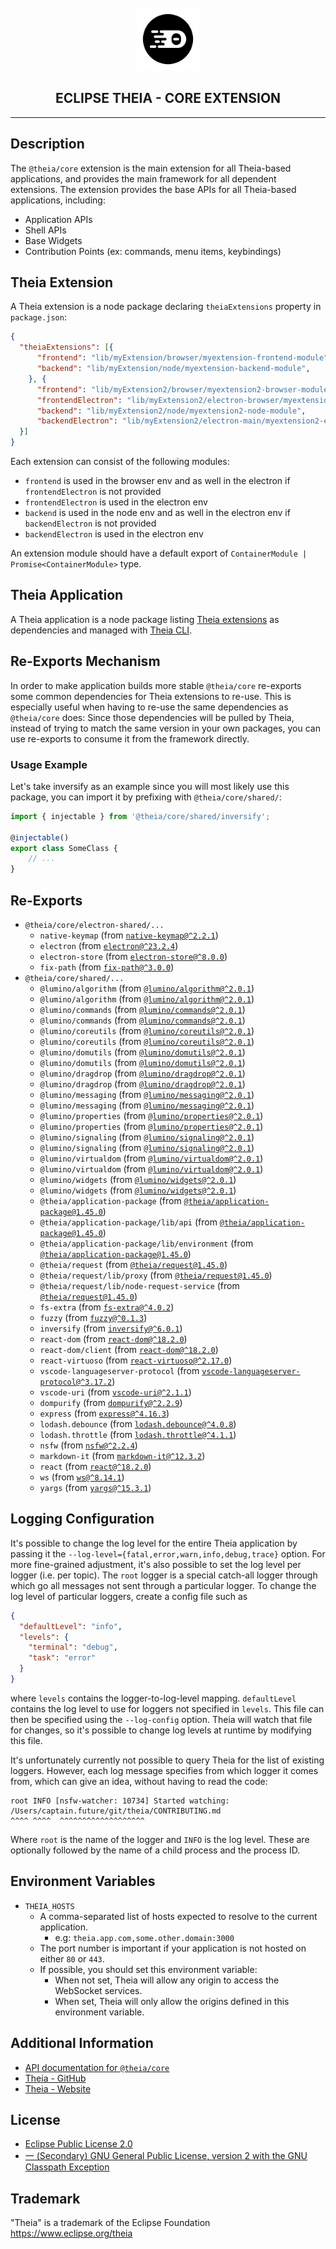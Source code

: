 <div align='center'>

<br />

<img src='https://raw.githubusercontent.com/eclipse-theia/theia/master/logo/theia.svg?sanitize=true' alt='theia-ext-logo' width='100px' />

<h2>ECLIPSE THEIA - CORE EXTENSION</h2>

<hr />

</div>

## Description

The `@theia/core` extension is the main extension for all Theia-based applications, and provides the main framework for all dependent extensions.
The extension provides the base APIs for all Theia-based applications, including:
- Application APIs
- Shell APIs
- Base Widgets
- Contribution Points (ex: commands, menu items, keybindings)

## Theia Extension

A Theia extension is a node package declaring `theiaExtensions` property in `package.json`:

```json
{
  "theiaExtensions": [{
      "frontend": "lib/myExtension/browser/myextension-frontend-module",
      "backend": "lib/myExtension/node/myextension-backend-module",
    }, {
      "frontend": "lib/myExtension2/browser/myextension2-browser-module",
      "frontendElectron": "lib/myExtension2/electron-browser/myextension2-electron-browser-module",
      "backend": "lib/myExtension2/node/myextension2-node-module",
      "backendElectron": "lib/myExtension2/electron-main/myextension2-electron-main-module"
  }]
}
```

Each extension can consist of the following modules:
- `frontend` is used in the browser env and as well in the electron if `frontendElectron` is not provided
- `frontendElectron` is used in the electron env
- `backend` is used in the node env and as well in the electron env if `backendElectron` is not provided
- `backendElectron` is used in the electron env

An extension module should have a default export of `ContainerModule | Promise<ContainerModule>` type.

## Theia Application

A Theia application is a node package listing [Theia extensions](#theia-extension) as dependencies and managed with [Theia CLI](../../dev-packages/cli/README.md).

## Re-Exports Mechanism

In order to make application builds more stable `@theia/core` re-exports some common dependencies for Theia extensions to re-use. This is especially useful when having to re-use the same dependencies as `@theia/core` does: Since those dependencies will be pulled by Theia, instead of trying to match the same version in your own packages, you can use re-exports to consume it from the framework directly.

### Usage Example

Let's take inversify as an example since you will most likely use this package, you can import it by prefixing with `@theia/core/shared/`:

```ts
import { injectable } from '@theia/core/shared/inversify';

@injectable()
export class SomeClass {
    // ...
}
```

## Re-Exports

- `@theia/core/electron-shared/...`
    - `native-keymap` (from [`native-keymap@^2.2.1`](https://www.npmjs.com/package/native-keymap))
    - `electron` (from [`electron@^23.2.4`](https://www.npmjs.com/package/electron))
    - `electron-store` (from [`electron-store@^8.0.0`](https://www.npmjs.com/package/electron-store))
    - `fix-path` (from [`fix-path@^3.0.0`](https://www.npmjs.com/package/fix-path))
- `@theia/core/shared/...`
    - `@lumino/algorithm` (from [`@lumino/algorithm@^2.0.1`](https://www.npmjs.com/package/@lumino/algorithm))
    - `@lumino/algorithm` (from [`@lumino/algorithm@^2.0.1`](https://www.npmjs.com/package/@lumino/algorithm))
    - `@lumino/commands` (from [`@lumino/commands@^2.0.1`](https://www.npmjs.com/package/@lumino/commands))
    - `@lumino/commands` (from [`@lumino/commands@^2.0.1`](https://www.npmjs.com/package/@lumino/commands))
    - `@lumino/coreutils` (from [`@lumino/coreutils@^2.0.1`](https://www.npmjs.com/package/@lumino/coreutils))
    - `@lumino/coreutils` (from [`@lumino/coreutils@^2.0.1`](https://www.npmjs.com/package/@lumino/coreutils))
    - `@lumino/domutils` (from [`@lumino/domutils@^2.0.1`](https://www.npmjs.com/package/@lumino/domutils))
    - `@lumino/domutils` (from [`@lumino/domutils@^2.0.1`](https://www.npmjs.com/package/@lumino/domutils))
    - `@lumino/dragdrop` (from [`@lumino/dragdrop@^2.0.1`](https://www.npmjs.com/package/@lumino/dragdrop))
    - `@lumino/dragdrop` (from [`@lumino/dragdrop@^2.0.1`](https://www.npmjs.com/package/@lumino/dragdrop))
    - `@lumino/messaging` (from [`@lumino/messaging@^2.0.1`](https://www.npmjs.com/package/@lumino/messaging))
    - `@lumino/messaging` (from [`@lumino/messaging@^2.0.1`](https://www.npmjs.com/package/@lumino/messaging))
    - `@lumino/properties` (from [`@lumino/properties@^2.0.1`](https://www.npmjs.com/package/@lumino/properties))
    - `@lumino/properties` (from [`@lumino/properties@^2.0.1`](https://www.npmjs.com/package/@lumino/properties))
    - `@lumino/signaling` (from [`@lumino/signaling@^2.0.1`](https://www.npmjs.com/package/@lumino/signaling))
    - `@lumino/signaling` (from [`@lumino/signaling@^2.0.1`](https://www.npmjs.com/package/@lumino/signaling))
    - `@lumino/virtualdom` (from [`@lumino/virtualdom@^2.0.1`](https://www.npmjs.com/package/@lumino/virtualdom))
    - `@lumino/virtualdom` (from [`@lumino/virtualdom@^2.0.1`](https://www.npmjs.com/package/@lumino/virtualdom))
    - `@lumino/widgets` (from [`@lumino/widgets@^2.0.1`](https://www.npmjs.com/package/@lumino/widgets))
    - `@lumino/widgets` (from [`@lumino/widgets@^2.0.1`](https://www.npmjs.com/package/@lumino/widgets))
    - `@theia/application-package` (from [`@theia/application-package@1.45.0`](https://www.npmjs.com/package/@theia/application-package/v/1.45.0))
    - `@theia/application-package/lib/api` (from [`@theia/application-package@1.45.0`](https://www.npmjs.com/package/@theia/application-package/v/1.45.0))
    - `@theia/application-package/lib/environment` (from [`@theia/application-package@1.45.0`](https://www.npmjs.com/package/@theia/application-package/v/1.45.0))
    - `@theia/request` (from [`@theia/request@1.45.0`](https://www.npmjs.com/package/@theia/request/v/1.45.0))
    - `@theia/request/lib/proxy` (from [`@theia/request@1.45.0`](https://www.npmjs.com/package/@theia/request/v/1.45.0))
    - `@theia/request/lib/node-request-service` (from [`@theia/request@1.45.0`](https://www.npmjs.com/package/@theia/request/v/1.45.0))
    - `fs-extra` (from [`fs-extra@^4.0.2`](https://www.npmjs.com/package/fs-extra))
    - `fuzzy` (from [`fuzzy@^0.1.3`](https://www.npmjs.com/package/fuzzy))
    - `inversify` (from [`inversify@^6.0.1`](https://www.npmjs.com/package/inversify))
    - `react-dom` (from [`react-dom@^18.2.0`](https://www.npmjs.com/package/react-dom))
    - `react-dom/client` (from [`react-dom@^18.2.0`](https://www.npmjs.com/package/react-dom))
    - `react-virtuoso` (from [`react-virtuoso@^2.17.0`](https://www.npmjs.com/package/react-virtuoso))
    - `vscode-languageserver-protocol` (from [`vscode-languageserver-protocol@^3.17.2`](https://www.npmjs.com/package/vscode-languageserver-protocol))
    - `vscode-uri` (from [`vscode-uri@^2.1.1`](https://www.npmjs.com/package/vscode-uri))
    - `dompurify` (from [`dompurify@^2.2.9`](https://www.npmjs.com/package/dompurify))
    - `express` (from [`express@^4.16.3`](https://www.npmjs.com/package/express))
    - `lodash.debounce` (from [`lodash.debounce@^4.0.8`](https://www.npmjs.com/package/lodash.debounce))
    - `lodash.throttle` (from [`lodash.throttle@^4.1.1`](https://www.npmjs.com/package/lodash.throttle))
    - `nsfw` (from [`nsfw@^2.2.4`](https://www.npmjs.com/package/nsfw))
    - `markdown-it` (from [`markdown-it@^12.3.2`](https://www.npmjs.com/package/markdown-it))
    - `react` (from [`react@^18.2.0`](https://www.npmjs.com/package/react))
    - `ws` (from [`ws@^8.14.1`](https://www.npmjs.com/package/ws))
    - `yargs` (from [`yargs@^15.3.1`](https://www.npmjs.com/package/yargs))

## Logging Configuration

It's possible to change the log level for the entire Theia application by
passing it the `--log-level={fatal,error,warn,info,debug,trace}` option.  For
more fine-grained adjustment, it's also possible to set the log level per
logger (i.e. per topic).  The `root` logger is a special catch-all logger
through which go all messages not sent through a particular logger.  To change
the log level of particular loggers, create a config file such as

```json
{
  "defaultLevel": "info",
  "levels": {
    "terminal": "debug",
    "task": "error"
  }
}
```

where `levels` contains the logger-to-log-level mapping.  `defaultLevel`
contains the log level to use for loggers not specified in `levels`.  This file
can then be specified using the `--log-config` option.  Theia will watch that
file for changes, so it's possible to change log levels at runtime by
modifying this file.

It's unfortunately currently not possible to query Theia for the list of
existing loggers.  However, each log message specifies from which logger it
comes from, which can give an idea, without having to read the code:

```
root INFO [nsfw-watcher: 10734] Started watching: /Users/captain.future/git/theia/CONTRIBUTING.md
^^^^ ^^^^  ^^^^^^^^^^^^^^^^^^^
```
Where `root` is the name of the logger and `INFO` is the log level. These are optionally followed by the name of a child process and the process ID.

## Environment Variables

- `THEIA_HOSTS`
  - A comma-separated list of hosts expected to resolve to the current application.
    - e.g: `theia.app.com,some.other.domain:3000`
  - The port number is important if your application is not hosted on either `80` or `443`.
  - If possible, you should set this environment variable:
    - When not set, Theia will allow any origin to access the WebSocket services.
    - When set, Theia will only allow the origins defined in this environment variable.

## Additional Information

- [API documentation for `@theia/core`](https://eclipse-theia.github.io/theia/docs/next/modules/core.html)
- [Theia - GitHub](https://github.com/eclipse-theia/theia)
- [Theia - Website](https://theia-ide.org/)

## License

- [Eclipse Public License 2.0](http://www.eclipse.org/legal/epl-2.0/)
- [一 (Secondary) GNU General Public License, version 2 with the GNU Classpath Exception](https://projects.eclipse.org/license/secondary-gpl-2.0-cp)

## Trademark
"Theia" is a trademark of the Eclipse Foundation
https://www.eclipse.org/theia

